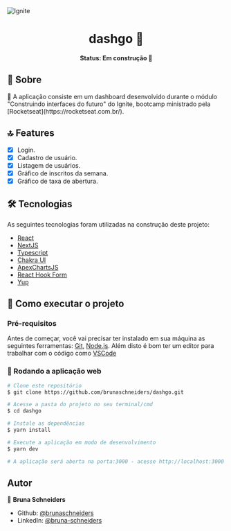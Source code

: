 <img alt="Ignite" src="https://www.notion.so/image/https%3A%2F%2Fs3-us-west-2.amazonaws.com%2Fsecure.notion-static.com%2F2fbacb7a-e460-44a3-8fc5-e66f96dae148%2Fcover-reactjs.png?table=block&id=57692167-7879-4019-a83f-544e79167b12&width=2560&userId=ea77c6a2-2649-4d12-bc25-b4ef60ba5ead&cache=v2" />

<h1 align="center">dashgo  👋</h1>

<p align="center"><b>Status: Em construção  🚧</b></p>

## 📄 Sobre

<p> 🚀 A aplicação consiste em um dashboard desenvolvido durante o módulo "Construindo interfaces do futuro"  do Ignite, bootcamp ministrado pela [Rocketseat](https://rocketseat.com.br/).</p>

## 🔝 Features

- [x] Login.
- [x] Cadastro de usuário.
- [x] Listagem de usuários.
- [x] Gráfico de inscritos da semana.
- [x] Gráfico de taxa de abertura.

## 🛠 Tecnologias

As seguintes tecnologias foram utilizadas na construção deste projeto:

- [React](https://pt-br.reactjs.org/)
- [NextJS](https://nextjs.org/)
- [Typescript](https://www.typescriptlang.org/)
- [Chakra UI](https://chakra-ui.com/)
- [ApexChartsJS](https://apexcharts.com)
- [React Hook Form](https://react-hook-form.com/)
- [Yup](https://github.com/jquense/yup)

## 🚀 Como executar o projeto

### Pré-requisitos

Antes de começar, você vai precisar ter instalado em sua máquina as seguintes ferramentas:
[Git](https://git-scm.com), [Node.js](https://nodejs.org/en/).
Além disto é bom ter um editor para trabalhar com o código como [VSCode](https://code.visualstudio.com/)

### 🧭 Rodando a aplicação web

```bash
# Clone este repositório
$ git clone https://github.com/brunaschneiders/dashgo.git

# Acesse a pasta do projeto no seu terminal/cmd
$ cd dashgo

# Instale as dependências
$ yarn install

# Execute a aplicação em modo de desenvolvimento
$ yarn dev

# A aplicação será aberta na porta:3000 - acesse http://localhost:3000
```

## Autor

👤 **Bruna Schneiders**

- Github: [@brunaschneiders](https://github.com/brunaschneiders)
- LinkedIn: [@bruna-schneiders](https://linkedin.com/in/bruna-schneiders)
